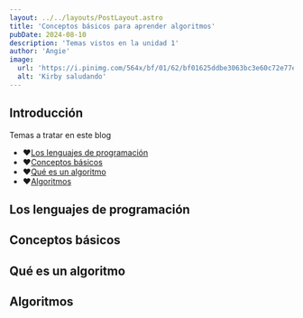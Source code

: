 ```yaml
---
layout: ../../layouts/PostLayout.astro
title: 'Conceptos básicos para aprender algoritmos'
pubDate: 2024-08-10
description: 'Temas vistos en la unidad 1'
author: 'Angie'
image:
  url: 'https://i.pinimg.com/564x/bf/01/62/bf01625ddbe3063bc3e60c72e77e11e7.jpg'
  alt: 'Kirby saludando'
---
```


## Introducción

Temas a tratar en este blog

* ❤️[Los lenguajes de programación](#los-lenguajes-de-programación)
* ❤️[Conceptos básicos](#conceptos-básicos)
* ❤️[Qué es un algoritmo](#qué-es-un-algoritmo)
* ❤️[Algoritmos](#algoritmos)

## Los lenguajes de programación

## Conceptos básicos

## Qué es un algoritmo

## Algoritmos